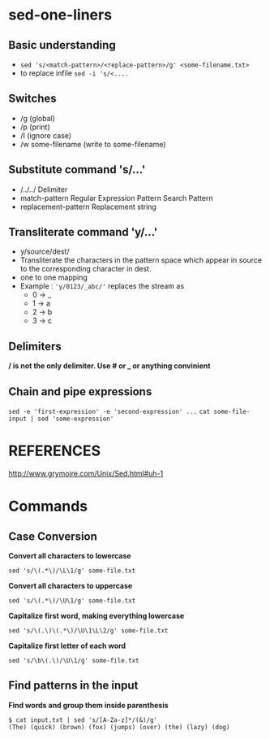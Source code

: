 # sed-one-liners

## Basic understanding
- `sed 's/<match-pattern>/<replace-pattern>/g' <some-filename.txt>`
- to replace infile `sed -i 's/<....`

## Switches
- /g (global)
- /p (print)
- /I (ignore case)
- /w some-filename (write to some-filename)

## Substitute command 's/...'
- /../../	  Delimiter
- match-pattern	  Regular Expression Pattern Search Pattern
- replacement-pattern	  Replacement string

## Transliterate command 'y/...'
- y/source/dest/
- Transliterate the characters in the pattern space which appear in source to the corresponding character in dest.
- one to one mapping
- Example : `'y/0123/_abc/'` replaces the stream as 
  - 0 -> _
  - 1 -> a
  - 2 -> b
  - 3 -> c

## Delimiters
__/ is not the only delimiter. Use # or _ or anything convinient__

## Chain and pipe expressions
`sed -e 'first-expression' -e 'second-expression' ...`
`cat some-file-input | sed 'some-expression'`

# REFERENCES
http://www.grymoire.com/Unix/Sed.html#uh-1


# Commands

## Case Conversion

__Convert all characters to lowercase__
````
sed 's/\(.*\)/\L\1/g' some-file.txt
````

__Convert all characters to uppercase__
````
sed 's/\(.*\)/\U\1/g' some-file.txt
````

__Capitalize first word, making everything lowercase__
````
sed 's/\(.\)\(.*\)/\U\1\L\2/g' some-file.txt
````

__Capitalize first letter of each word__
````
sed 's/\b\(.\)/\U\1/g' some-file.txt
````

## Find patterns in the input
__Find words and group them inside parenthesis__  
````
$ cat input.txt | sed 's/[A-Za-z]*/(&)/g'  
(The) (quick) (brown) (fox) (jumps) (over) (the) (lazy) (dog)
````



